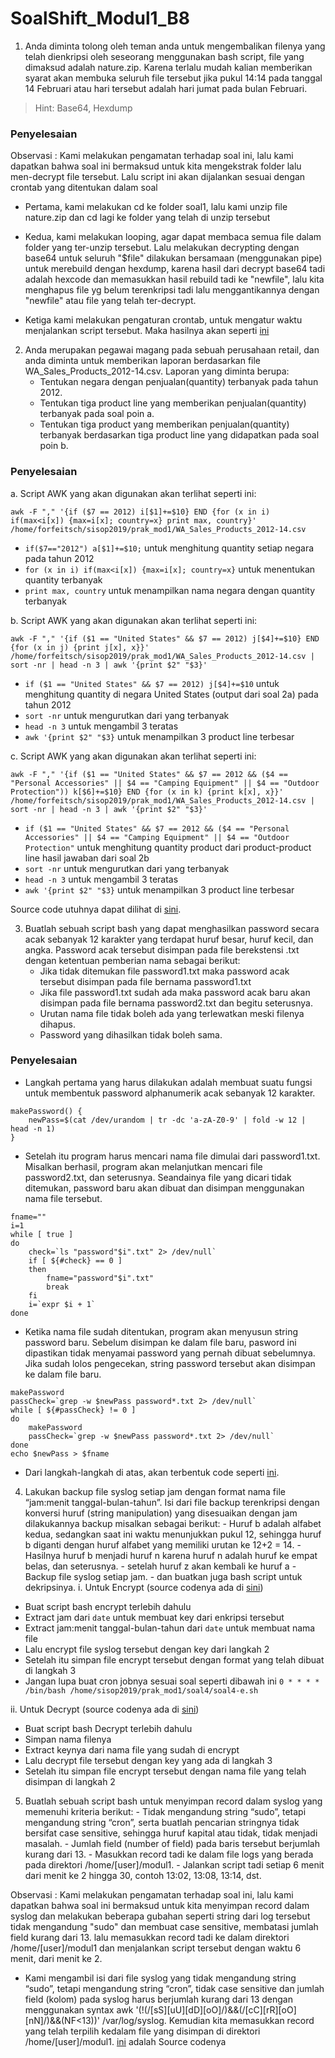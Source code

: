 # SoalShift_Modul1_B8


1. Anda diminta tolong oleh teman anda untuk mengembalikan filenya yang telah dienkripsi oleh seseorang menggunakan bash script, file yang dimaksud adalah nature.zip. Karena terlalu mudah kalian memberikan syarat akan membuka seluruh file tersebut jika pukul 14:14 pada tanggal 14 Februari atau hari tersebut adalah hari jumat pada bulan Februari.
> Hint: Base64, Hexdump
### **Penyelesaian**
Observasi : Kami melakukan pengamatan terhadap soal ini, lalu kami dapatkan bahwa soal ini bermaksud untuk kita mengekstrak folder lalu men-decrypt file tersebut. Lalu script ini akan dijalankan sesuai dengan crontab yang ditentukan dalam soal
	
* Pertama, kami melakukan cd ke folder soal1, lalu kami unzip file nature.zip dan cd lagi ke folder yang telah di unzip tersebut
	
*	Kedua, kami melakukan looping, agar dapat membaca semua file dalam folder yang ter-unzip tersebut. Lalu melakukan decrypting dengan base64 untuk seluruh "$file" dilakukan bersamaan (menggunakan pipe) untuk merebuild dengan hexdump, karena hasil dari decrypt base64 tadi adalah hexcode dan memasukkan hasil rebuild tadi ke "newfile", lalu kita menghapus file yg belum terenkripsi tadi lalu menggantikannya dengan "newfile" atau file yang telah ter-decrypt. 
	
*	Ketiga kami melakukan pengaturan crontab, untuk mengatur waktu menjalankan script  tersebut.
	Maka hasilnya akan seperti [ini](https://github.com/forfeitsch/SoalShift_Modul1_B8/blob/master/soal1.sh)
	

2. Anda merupakan pegawai magang pada sebuah perusahaan retail, dan anda diminta untuk memberikan laporan berdasarkan file WA_Sales_Products_2012-14.csv. Laporan yang diminta berupa:
   * Tentukan negara dengan penjualan(quantity) terbanyak pada tahun 2012.
   * Tentukan tiga product line yang memberikan penjualan(quantity) terbanyak pada soal poin a.
   * Tentukan tiga product yang memberikan penjualan(quantity) terbanyak berdasarkan tiga product line yang didapatkan pada soal poin b.
### **Penyelesaian**
a. Script AWK yang akan digunakan akan terlihat seperti ini:
```
awk -F "," '{if ($7 == 2012) i[$1]+=$10} END {for (x in i) if(max<i[x]) {max=i[x]; country=x} print max, country}' /home/forfeitsch/sisop2019/prak_mod1/WA_Sales_Products_2012-14.csv
```
  * ```if($7=="2012") a[$1]+=$10;``` untuk menghitung quantity setiap negara pada tahun 2012
  * ```for (x in i) if(max<i[x]) {max=i[x]; country=x}``` untuk menentukan quantity terbanyak
  * ```print max, country``` untuk menampilkan nama negara dengan quantity terbanyak
 
b. Script AWK yang akan digunakan akan terlihat seperti ini:
```
awk -F "," '{if ($1 == "United States" && $7 == 2012) j[$4]+=$10} END {for (x in j) {print j[x], x}}' /home/forfeitsch/sisop2019/prak_mod1/WA_Sales_Products_2012-14.csv | sort -nr | head -n 3 | awk '{print $2" "$3}'
```
  * ```if ($1 == "United States" && $7 == 2012) j[$4]+=$10``` untuk menghitung quantity di negara United States (output dari soal 2a) pada tahun 2012
  * ```sort -nr``` untuk mengurutkan dari yang terbanyak
  * ```head -n 3``` untuk mengambil 3 teratas
  * ```awk '{print $2" "$3}``` untuk menampilkan 3 product line terbesar
  
c. Script AWK yang akan digunakan akan terlihat seperti ini:
```
awk -F "," '{if ($1 == "United States" && $7 == 2012 && ($4 == "Personal Accessories" || $4 == "Camping Equipment" || $4 == "Outdoor Protection")) k[$6]+=$10} END {for (x in k) {print k[x], x}}' /home/forfeitsch/sisop2019/prak_mod1/WA_Sales_Products_2012-14.csv | sort -nr | head -n 3 | awk '{print $2" "$3}'
```
  * ```if ($1 == "United States" && $7 == 2012 && ($4 == "Personal Accessories" || $4 == "Camping Equipment" || $4 == "Outdoor Protection"``` untuk menghitung quantity product dari product-product line hasil jawaban dari soal 2b
  * ```sort -nr``` untuk mengurutkan dari yang terbanyak
  * ```head -n 3``` untuk mengambil 3 teratas
  * ```awk '{print $2" "$3}``` untuk menampilkan 3 product line terbesar
  
Source code utuhnya dapat dilihat di [sini](https://github.com/forfeitsch/SoalShift_Modul1_B8/blob/master/soal2.sh).

3. Buatlah sebuah script bash yang dapat menghasilkan password secara acak sebanyak 12 karakter yang terdapat huruf besar, huruf kecil, dan angka. Password acak tersebut disimpan pada file berekstensi .txt dengan ketentuan pemberian nama sebagai berikut:
   * Jika tidak ditemukan file password1.txt maka password acak tersebut disimpan pada file bernama password1.txt
   * Jika file password1.txt sudah ada maka password acak baru akan disimpan pada file bernama password2.txt dan begitu seterusnya.
   * Urutan nama file tidak boleh ada yang terlewatkan meski filenya dihapus.
   * Password yang dihasilkan tidak boleh sama.
### **Penyelesaian**
* Langkah pertama yang harus dilakukan adalah membuat suatu fungsi untuk membentuk password alphanumerik acak sebanyak 12 karakter.
```
makePassword() {
    newPass=$(cat /dev/urandom | tr -dc 'a-zA-Z0-9' | fold -w 12 | head -n 1)
}
```

* Setelah itu program harus mencari nama file dimulai dari password1.txt. Misalkan berhasil, program akan melanjutkan mencari file password2.txt, dan seterusnya. Seandainya file yang dicari tidak ditemukan, password baru akan dibuat dan disimpan menggunakan nama file tersebut.
```
fname=""
i=1
while [ true ]
do
    check=`ls "password"$i".txt" 2> /dev/null`
    if [ ${#check} == 0 ]
    then
        fname="password"$i".txt"
        break
    fi
    i=`expr $i + 1`
done
```

* Ketika nama file sudah ditentukan, program akan menyusun string password baru. Sebelum disimpan ke dalam file baru, pasword ini dipastikan tidak menyamai password yang pernah dibuat sebelumnya. Jika sudah lolos pengecekan, string password tersebut akan disimpan ke dalam file baru.
```
makePassword
passCheck=`grep -w $newPass password*.txt 2> /dev/null`
while [ ${#passCheck} != 0 ]
do
    makePassword
    passCheck=`grep -w $newPass password*.txt 2> /dev/null`
done
echo $newPass > $fname
```

* Dari langkah-langkah di atas, akan terbentuk code seperti [ini](https://github.com/forfeitsch/SoalShift_Modul1_B8/blob/master/soal3.sh).

4. Lakukan backup file syslog setiap jam dengan format nama file “jam:menit tanggal-bulan-tahun”. Isi dari file backup terenkripsi dengan konversi huruf (string manipulation) yang disesuaikan dengan jam dilakukannya backup misalkan sebagai berikut:
        - Huruf b adalah alfabet kedua, sedangkan saat ini waktu menunjukkan pukul 12, sehingga huruf b diganti dengan huruf alfabet yang memiliki urutan ke 12+2 = 14.
        - Hasilnya huruf b menjadi huruf n karena huruf n adalah huruf ke empat belas, dan seterusnya. 
        - setelah huruf z akan kembali ke huruf a
        - Backup file syslog setiap jam.
        - dan buatkan juga bash script untuk dekripsinya.
i. Untuk Encrypt (source codenya ada di [sini](https://github.com/forfeitsch/SoalShift_Modul1_B8/blob/master/soal4-e.sh))
 * Buat script bash encrypt terlebih dahulu
 * Extract jam dari ```date``` untuk membuat key dari enkripsi tersebut
 * Extract jam:menit tanggal-bulan-tahun dari ```date``` untuk membuat nama file
 * Lalu encrypt file syslog tersebut dengan key dari langkah 2
 * Setelah itu simpan file encrypt tersebut dengan format yang telah dibuat di langkah 3
 * Jangan lupa buat cron jobnya sesuai soal seperti dibawah ini
```0 * * * * /bin/bash /home/sisop2019/prak_mod1/soal4/soal4-e.sh```

ii. Untuk Decrypt (source codenya ada di [sini](https://github.com/forfeitsch/SoalShift_Modul1_B8/blob/master/soal4-d.sh))
 * Buat script bash Decrypt terlebih dahulu
 * Simpan nama filenya
 * Extract keynya dari nama file yang sudah di encrypt
 * Lalu decrypt file tersebut dengan key yang ada di langkah 3
 * Setelah itu simpan file encrypt tersebut dengan nama file yang telah disimpan di langkah 2
        
5. Buatlah sebuah script bash untuk menyimpan record dalam syslog yang memenuhi kriteria berikut:
        - Tidak mengandung string “sudo”, tetapi mengandung string “cron”, serta buatlah pencarian stringnya tidak bersifat case sensitive, sehingga huruf kapital atau tidak, tidak menjadi masalah.
        - Jumlah field (number of field) pada baris tersebut berjumlah kurang dari 13.
        - Masukkan record tadi ke dalam file logs yang berada pada direktori /home/[user]/modul1.
        - Jalankan script tadi setiap 6 menit dari menit ke 2 hingga 30, contoh 13:02, 13:08, 13:14, dst.

Observasi : Kami melakukan pengamatan terhadap soal ini, lalu kami dapatkan bahwa soal ini bermaksud untuk kita menyimpan record dalam syslog dan melakukan beberapa gubahan seperti string dari log tersebut tidak mengandung "sudo" dan membuat case sensitive, membatasi jumlah field kurang dari 13. lalu memasukkan record tadi ke dalam direktori /home/[user]/modul1 dan menjalankan script tersebut dengan waktu 6 menit, dari menit ke 2.

* Kami mengambil isi dari file syslog yang tidak mengandung string “sudo”, tetapi mengandung string “cron”, tidak case sensitive dan jumlah field (kolom) pada syslog harus berjumlah kurang dari 13 dengan menggunakan syntax awk '(!(/[sS][uU][dD][oO]/)&&(/[cC][rR][oO][nN]/)&&(NF<13))' /var/log/syslog. Kemudian kita memasukkan record yang telah terpilih kedalam file yang disimpan di direktori /home/[user]/modul1.  [ini](https://github.com/forfeitsch/SoalShift_Modul1_B8/blob/master/soal5.sh) adalah Source codenya
